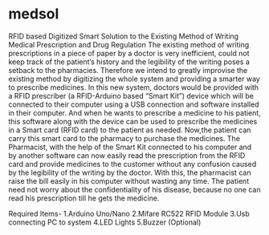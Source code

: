 # medsol
RFID based Digitized Smart Solution to the Existing Method of Writing  Medical Prescription and Drug Regulation
The existing method of writing prescriptions in a piece of paper by a doctor is very inefficient,
could not keep track of the patient’s history and the legibility of the writing poses a setback to
the pharmacies. Therefore we intend to greatly improvise the existing method by digitizing the
whole system and providing a smarter way to prescribe medicines. In this new system, doctors
would be provided with a RFID prescriber (a RFID-Arduino based “Smart Kit”) device which will
be connected to their computer using a USB connection and software installed in their
computer. And when he wants to prescribe a medicine to his patient, this software along with
the device can be used to prescribe the medicines in a Smart card (RFID card) to the patient as
needed. Now,the patient can carry this smart card to the pharmacy to purchase the medicines.
The Pharmacist, with the help of the Smart Kit connected to his computer and by another
software can now easily read the prescription from the RFID card and provide medicines to the
customer without any confusion caused by the legibility of the writing by the doctor. With this,
the pharmacist can raise the bill easily in his computer without wasting any time. The patient
need not worry about the confidentiality of his disease, because no one can read his
prescription till he gets the medicine.

Required Items-
1.Arduino Uno/Nano
2.Mifare RC522 RFID Module
3.Usb connecting PC to system
4.LED Lights
5.Buzzer (Optional)

